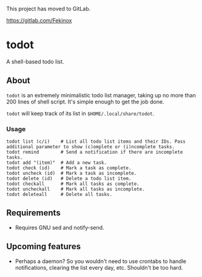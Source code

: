This project has moved to GitLab.

https://gitlab.com/Fekinox

# todot

A shell-based todo list.

## About

`todot` is an extremely minimalistic todo list manager, taking up no more than 200 lines of shell script. It's simple enough to get the job done.

`todot` will keep track of its list in `$HOME/.local/share/todot`.

### Usage

```
todot list (c/i)	# List all todo list items and their IDs. Pass additional parameter to show (c)omplete or (i)ncomplete tasks.
todot remind		# Send a notification if there are incomplete tasks.
todot add "(item)"	# Add a new task.
todot check (id)	# Mark a task as complete.
todot uncheck (id)	# Mark a task as incomplete.
todot delete (id)	# Delete a todo list item.
todot checkall		# Mark all tasks as complete.
todot uncheckall	# Mark all tasks as incomplete.
todot deleteall		# Delete all tasks.
```

## Requirements

+ Requires GNU sed and notify-send.

## Upcoming features

+ Perhaps a daemon? So you wouldn't need to use crontabs to handle notifications, clearing the list every day, etc. Shouldn't be too hard.
